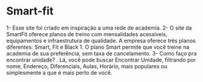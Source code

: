 # Smart-fit
1- Esse site foi criado em inspiração a uma rede de academia. 
2- O site da SmartFit oferece planos de treino com mensalidades acessíveis, equipamentos e infraestrutura de qualidade. A empresa oferece três planos diferentes: Smart, Fit e Black 1. O plano Smart permite que você treine na academia de sua preferência, sem taxa de cancelamento. 
3- Como faço pra encontrar unidade? . Lá, você pode buscar Encontrar Unidade, filtrando por nome, Endereço, Diferenciais, Aulas, Horário, mais populares ou simplesmente a que é mais perto de você. 
